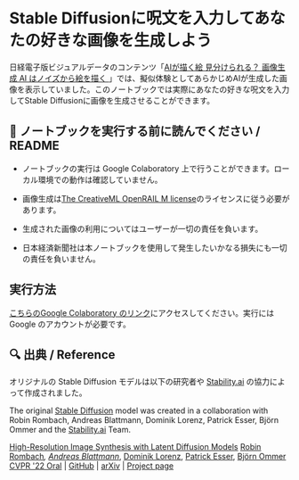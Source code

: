 # Stable Diffusionに呪文を入力してあなたの好きな画像を生成しよう

日経電子版ビジュアルデータのコンテンツ「[AIが描く絵 見分けられる？ 画像生成 AI はノイズから絵を描く
](https://vdata.nikkei.com/newsgraphics/ai-art/)」では、擬似体験としてあらかじめAIが生成した画像を表示していました。このノートブックでは実際にあなたの好きな呪文を入力してStable Diffusionに画像を生成させることができます。

## 📖 ノートブックを実行する前に読んでください / README

- ノートブックの実行は Google Colaboratory 上で行うことができます。ローカル環境での動作は確認していません。

- 画像生成は[The CreativeML OpenRAIL M license](https://github.com/CompVis/stable-diffusion/blob/main/LICENSE)のライセンスに従う必要があります。

- 生成された画像の利用についてはユーザーが一切の責任を負います。

- 日本経済新聞社は本ノートブックを使用して発生したいかなる損失にも一切の責任を負いません。

## 実行方法

[こちらのGoogle Colaboratory のリンク](https://colab.research.google.com/drive/1mWVx2L09TXPvIarEstH1bY0bChSny1FV#scrollTo=6i-GGOrDrdco)にアクセスしてください。実行には Google のアカウントが必要です。

## 🔍 出典 / Reference

オリジナルの Stable Diffusion モデルは以下の研究者や [Stability.ai](https://stability.ai/) の協力によって作成されました。
  
The original [Stable Diffusion](https://github.com/Stability-AI/stablediffusion) model was created in a collaboration with Robin Rombach, Andreas Blattmann, Dominik Lorenz, Patrick Esser, Björn Ommer and the [Stability.ai](https://stability.ai/) Team.

[High-Resolution Image Synthesis with Latent Diffusion Models](https://ommer-lab.com/research/latent-diffusion-models/)
[Robin Rombach](https://github.com/rromb)*, [Andreas Blattmann](https://github.com/ablattmann)*, [Dominik Lorenz](https://github.com/qp-qp), [Patrick Esser](https://github.com/pesser), [Björn Ommer](https://hci.iwr.uni-heidelberg.de/Staff/bommer)
[CVPR '22 Oral](https://openaccess.thecvf.com/content/CVPR2022/html/Rombach_High-Resolution_Image_Synthesis_With_Latent_Diffusion_Models_CVPR_2022_paper.html) | [GitHub](https://github.com/CompVis/latent-diffusion) | [arXiv](https://arxiv.org/abs/2112.10752) | [Project page](https://ommer-lab.com/research/latent-diffusion-models/)
